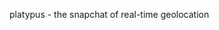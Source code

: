platypus - the snapchat of real-time geolocation

<!--

//Todo
-add indexed db to store user info
-fix infobox on update
-add gravitar to infobox
-add icon selection prior to broadcast
-fix google ads
-fix getlocation callbacks and promises

launch
-----------------------------------------------------------------------------------------------------------

PLAT Pseudocode

	KEY 
	?  represents a question for routing algorithm.  Usually an if conditional
	-  response to if conditional
	() function or method 
	*  represents user action.  typically a start or stop.  Can be system action like 	 display a button
	

USER POINT OF ENTRY
?Is user here to follow or are they here to view the map?
	-user is here to follow
		get data record of followee
			?Is there an active record for the followee?
				-yes
					()initiaize map based on followee location
					()load map listeners based on followee's location
					()set map refresh to update based on followee's location
						?Did the followee stop broadcasting?
							-yes
								()alert user that followee stopped broadcasting
								()reset init method with clean url
							-no
								()contiue to refresh map until users stops following
						*the user stop following
								()reset init method with clean url
				-no
					()alert user that followee is no longer active
					()reset init method with clean url							
	-user is her to view the map
		?does user have plat db?
			-yes
				()set returning user boolean to true
				()get last unique id
				()get last known location
				()initialize map based on last know location
				()load map listeners based on last known location
				()get users current location
				()initialize map based on last know location
				()load map listeners based on last known location
			-no
				()get users current location
					->then initialize map based on posit
					()load map listeners based on posit
	    *user starts broadcast
	    	?Is user returning?
	    		-yes
	    			()get last unique id and set as current id
	    			*launch broadcast setup
	    				()get temp plat handle
	    				()get plat info from user
	    				()get icon image from user
	    				*confirm broadcast
	    					()add location to database
	    					()update indexedDB info
	    						*create share info
	    	    -no
	    	    	()create indexedDB in browser
	    	    	()create uniqueID	
	    	    		*launch broadcast setup
	    				()get temp plat handle
	    				()get plat info from user
	    				()get icon image from user
	    				*confirm broadcast
	    					()add location to database
	    					()update indexedDB info
	    						*create share info
	    *user stops broadcast
	    	    	


-->




				




